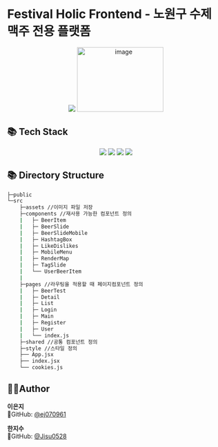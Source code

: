 # Festival Holic Frontend - 노원구 수제 맥주 전용 플랫폼

<div align=center>
	<img src="https://capsule-render.vercel.app/api?type=waving&color=auto&height=200&section=header&text=Festival-Holic!&fontSize=90" />	
<img width="200" height="150" alt="image" src="https://github.com/FS-2023-FestivalHolic/FH-Server/assets/59828706/61e1242a-ccf7-495d-8dca-7c5c6f7f62d8">

</div>



<div>
	<h2>📚 Tech Stack </h2>
</div>
<div align="center">
<img src="https://img.shields.io/badge/React-61DAFB?style=for-the-badge&logo=React&logoColor=white">
<img src="https://img.shields.io/badge/npm-CB3837?style=for-the-badge&logo=npm&logoColor=white">
<img src="https://img.shields.io/badge/html-E34F26?style=for-the-badge&logo=html5&logoColor=white">
<img src="https://img.shields.io/badge/styled components-DB7093?style=for-the-badge&logo=styled-components&logoColor=white">
</div>

<div>
	<h2>📚 Directory Structure </h2>

```sh
├─public
└─src
    ├─assets //이미지 파일 저장
    ├─components //재사용 가능한 컴포넌트 정의 
    |   ├─ BeerItem
    |   ├─ BeerSlide
    |   ├─ BeerSlideMobile
    |   ├─ HashtagBox
    |   ├─ LikeDislikes
    |   ├─ MobileMenu
    |   ├─ RenderMap
    |   ├─ TagSlide
    |   └── UserBeerItem
    |   
    ├─pages //라우팅을 적용할 때 페이지컴포넌트 정의
    |   ├─ BeerTest
    |   ├─ Detail
    |   ├─ List
    |   ├─ Login
    |   ├─ Main
    |   ├─ Register
    |   ├─ User
    |   └── index.js
    ├─shared //공통 컴포넌트 정의 
    ├─style //스타일 정의
    ├── App.jsx
    ├── index.jsx
    └── cookies.js
``` 
</div>






## 🧑‍💻Author

 **이은지** <br>
 👀GitHub: [@ej070961](https://github.com/ej070961) <br>

**한지수** <br>
 👀GitHub: [@Jisu0528](https://github.com/Jisu0528)






